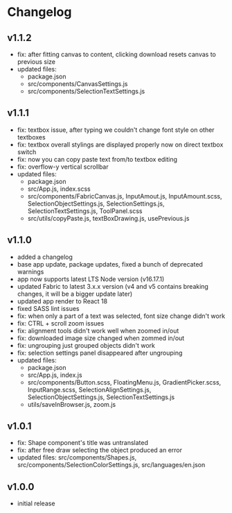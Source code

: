 # Changelog

## v1.1.2
- fix: after fitting canvas to content, clicking download resets canvas to previous size
- updated files:
    - package.json
    - src/components/CanvasSettings.js
    - src/components/SelectionTextSettings.js

## v1.1.1
- fix: textbox issue, after typing we couldn't change font style on other textboxes
- fix: textbox overall stylings are displayed properly now on direct textbox switch
- fix: now you can copy paste text from/to textbox editing
- fix: overflow-y vertical scrollbar
- updated files:
    - package.json
    - src/App.js, index.scss
    - src/components/FabricCanvas.js, InputAmout.js, InputAmount.scss, SelectionObjectSettings.js, SelectionSettings.js, SelectionTextSettings.js, ToolPanel.scss
    - src/utils/copyPaste.js, textBoxDrawing.js, usePrevious.js

## v1.1.0
- added a changelog
- base app update, package updates, fixed a bunch of deprecated warnings
- app now supports latest LTS Node version (v16.17.1)
- updated Fabric to latest 3.x.x version (v4 and v5 contains breaking changes, it will be a bigger update later)
- updated app render to React 18
- fixed SASS lint issues
- fix: when only a part of a text was selected, font size change didn't work
- fix: CTRL + scroll zoom issues
- fix: alignment tools didn't work well when zoomed in/out
- fix: downloaded image size changed when zommed in/out
- fix: ungrouping just grouped objects didn't work
- fix: selection settings panel disappeared after ungrouping
- updated files:
    - package.json
    - src/App.js, index.js
    - src/components/Button.scss, FloatingMenu.js, GradientPicker.scss, InputRange.scss, SelectionAlignSettings.js, SelectionObjectSettings.js, SelectionTextSettings.js
    - utils/saveInBrowser.js, zoom.js

## v1.0.1
- fix: Shape component's title was untranslated
- fix: after free draw selecting the object produced an error
- updated files: src/components/Shapes.js, src/components/SelectionColorSettings.js, src/languages/en.json

## v1.0.0
- initial release
